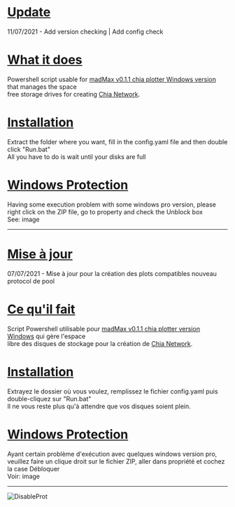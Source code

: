 # <u>Update</u>
11/07/2021 - Add version checking | Add config check

# <u>What it does</u>
Powershell script usable for <a href="https://github.com/stotiks/chia-plotter/releases" target="_blank" />madMax v0.1.1 chia plotter Windows version</a> that manages the space<br>
free storage drives for creating <a href="https://www.chia.net/" target="_blank" />Chia Network</a>.

# <u>Installation</u>
Extract the folder where you want, fill in the config.yaml file and then double click "Run.bat"<br>
All you have to do is wait until your disks are full

# <u>Windows Protection</u>
Having some execution problem with some windows pro version, please right click on the ZIP file, go to property and check the Unblock box<br> 
See: image

----------------------------------------------------------------------------------------------------------------------------------------------------------------
# <u>Mise à jour</u>
07/07/2021 - Mise à jour pour la création des plots compatibles nouveau protocol de pool

# <u>Ce qu'il fait</u>
Script Powershell utilisable pour <a href="https://github.com/stotiks/chia-plotter/releases" target="_blank" />madMax v0.1.1 chia plotter version Windows</a> qui gère l'espace<br> 
libre des disques de stockage pour la création de <a href="https://www.chia.net/" target="_blank" />Chia Network</a>.

# <u>Installation</u>
Extrayez le dossier où vous voulez, remplissez le fichier config.yaml puis double-cliquez sur "Run.bat"<br>
Il ne vous reste plus qu'à attendre que vos disques soient plein.

# <u>Windows Protection</u>
Ayant certain problème d'exécution avec quelques windows version pro, veuillez faire un clique droit sur le fichier ZIP, aller dans propriété et cochez la case Débloquer<br>
Voir: image

----------------------------------------------------------------------------------------------------------------------------------------------------------------

![DisableProt](https://user-images.githubusercontent.com/3422040/125165342-d59b4980-e196-11eb-90cc-275f020a66ad.png)
